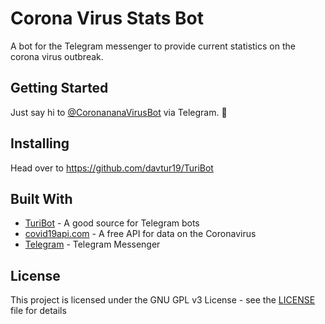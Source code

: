 # Corona Virus Stats Bot

A bot for the Telegram messenger to provide current statistics on the corona virus outbreak.


## Getting Started

Just say hi to [@CoronananaVirusBot](https://t.me/CoronananaVirusBot) via Telegram. 👋


## Installing

Head over to https://github.com/davtur19/TuriBot 


## Built With

* [TuriBot](https://github.com/davtur19/TuriBot) - A good source for Telegram bots
* [covid19api.com](https://covid19api.com/) - A free API for data on the Coronavirus
* [Telegram](https://telegram.org/) - Telegram Messenger


## License

This project is licensed under the GNU GPL v3 License - see the [LICENSE](LICENSE) file for details

